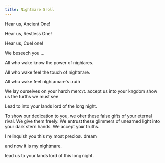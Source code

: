 ```yaml
---
title: Nightmare Sroll
---
```


Hear us, Ancient One!

Hear us, Restless One!

Hear us, Cuel one!

We beseech you ...

All who wake know the power of nightares.

All who wake feel the touch  of nightmare.

All who wake feel nightamare's truth

We lay ourselves on your harch mercyt. accept us into your kngdom show us the turths we must see

Lead to into your lands lord of the long night.

To show our dedication to you, we offer these false gifts of your eternal rival. We give them freely. We entrust these glimmers of unearned  light into your dark stern hands. We accept your truths.

I <Name> relinquish you this my most preciosu dream 

<Says Dream> 

and now it is my nightmare.

<drink> 

<Chorus> lead us to your lands lord of this long night. 